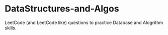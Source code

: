 # DataStructures-and-Algos
LeetCode (and LeetCode like) questions to practice Database and Alogrithm skills.
